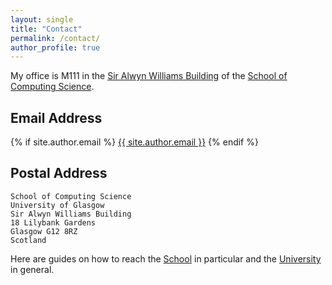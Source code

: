 ```yaml
---
layout: single
title: "Contact"
permalink: /contact/
author_profile: true
---
```


My office is M111 in the [Sir Alwyn Williams Building](https://www.google.com/maps?ll=55.8739,-4.291734&z=15&t=h&hl=en-GB&gl=GB&mapclient=embed&q=Sir+Alwyn+Williams+Building+Glasgow+G12+8RZ) of the [School of Computing Science](http://www.gla.ac.uk/schools/computing/contact/).

Email Address
-----
{% if site.author.email %}
  <i class="fa fa-fw fa-envelope-square" aria-hidden="true"></i><a href="mailto:{{ site.author.email }}">{{ site.author.email }}</a>
{% endif %}

Postal Address
-----

    School of Computing Science
    University of Glasgow
    Sir Alwyn Williams Building
    18 Lilybank Gardens
    Glasgow G12 8RZ
    Scotland

Here are guides on how to reach the [School](http://www.gla.ac.uk/schools/computing/contact/) in particular and the [University](http://www.gla.ac.uk/explore/maps/howtogethere/) in general.
